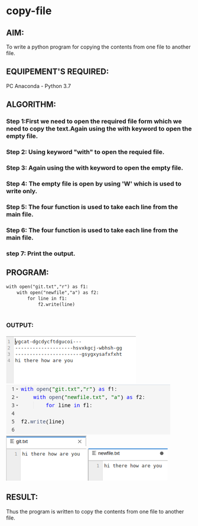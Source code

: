 # copy-file
## AIM:
To write a python program for copying the contents from one file to another file.
## EQUIPEMENT'S REQUIRED: 
PC
Anaconda - Python 3.7
## ALGORITHM: 
### Step 1:First we need to open the required file form which we need to copy the text.Again using the with keyword to open the empty file. 

### Step 2: Using keyword "with" to open the requied file.
 
### Step 3: Again using the with keyword to open the empty file. 

### Step 4: The empty file is open by using 'W' which is used to write only.

### Step 5: The four function is used to take each line from the main file.

### Step 6: The four function is used to take each line from the main file.

### step 7: Print the output.

## PROGRAM:
```
with open("git.txt","r") as f1:
    with open("newfile","a") as f2:
        for line in f1:
            f2.write(line)
            
```

### OUTPUT:
![OUTPUT](/ghu.png)
![OUTPUT](/Screenshot%20from%202022-10-14%2010-47-39.png)
![OUTPUT](/pli.png)
![OUTPUT](/Screenshot%20from%202022-10-14%2010-44-47.png)



## RESULT:
Thus the program is written to copy the contents from one file to another file.